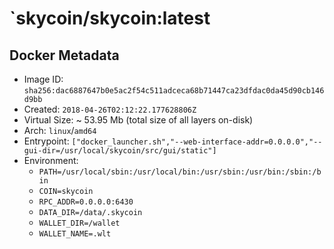 # `skycoin/skycoin:latest

## Docker Metadata
- Image ID: `sha256:dac6887647b0e5ac2f54c511adceca68b71447ca23dfdac0da45d90cb146d9bb`
- Created: `2018-04-26T02:12:22.177628806Z`
- Virtual Size: ~ 53.95 Mb
  (total size of all layers on-disk)
- Arch: `linux`/`amd64`
- Entrypoint: `["docker_launcher.sh","--web-interface-addr=0.0.0.0","--gui-dir=/usr/local/skycoin/src/gui/static"]`
- Environment:
  - `PATH=/usr/local/sbin:/usr/local/bin:/usr/sbin:/usr/bin:/sbin:/bin`
  - `COIN=skycoin`
  - `RPC_ADDR=0.0.0.0:6430`
  - `DATA_DIR=/data/.skycoin`
  - `WALLET_DIR=/wallet`
  - `WALLET_NAME=.wlt`

